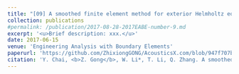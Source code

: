 ```yaml
---
title: "[09] A smoothed finite element method for exterior Helmholtz equation in two dimensions"
collection: publications
#permalink: /publication/2017-08-28-2017EABE-number-9.md
excerpt: '<u>Brief description: xxx.</u>'
date: 2017-06-15
venue: 'Engineering Analysis with Boundary Elements'
paperurl: 'https://github.com/ZhixiongGONG/AcousticsX.com/blob/947f707b22bbd3298d73db5a392b3bcfd3d66424/files/Journal_C05_2017CMA(FEM).pdf'
citation: 'Y. Chai, <b>Z. Gong</b>, W. Li*, T. Li, Q. Zhang. A smoothed finite element method for exterior Helmholtz equation in two dimensions. <i>Engineering Analysis with Boundary Elements</i> 84, 237-252, (2017).'
---
```

